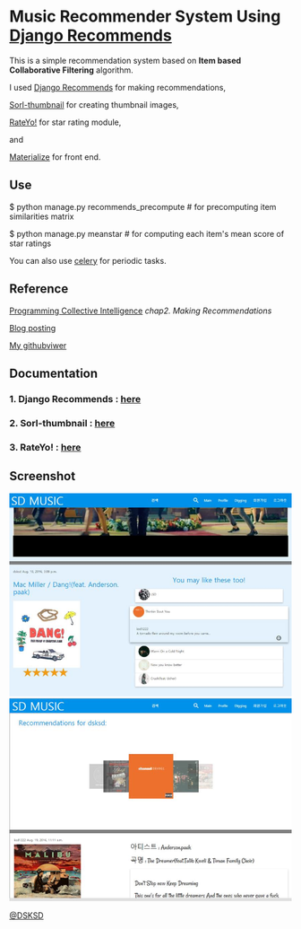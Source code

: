 <h1>Music Recommender System Using <a href = "http://django-recommends.readthedocs.io/en/latest/">Django Recommends</a></h1>

This is a simple recommendation system based on <strong>Item based Collaborative Filtering</strong> algorithm.

I used <a href="http://django-recommends.readthedocs.io/en/latest/">Django Recommends</a> for making recommendations,

<a href="http://sorl-thumbnail.readthedocs.io/en/latest/">Sorl-thumbnail</a> for creating thumbnail images,

<a href="http://rateyo.fundoocode.ninja/">RateYo!</a> for star rating module,

and 

<a href="http://materializecss.com/">Materialize</a> for front end.

<h2>Use</h2>

 $ python manage.py recommends_precompute # for precomputing item similarities matrix
 
 
 
 $ python manage.py meanstar # for computing each item's mean score of star ratings


You can also use <a href="http://docs.celeryproject.org/en/latest/userguide/periodic-tasks.html">celery</a> for periodic tasks.


<h2>Reference</h2>

<a href="http://shop.oreilly.com/product/9780596529321.do">Programming Collective Intelligence</a> <i>chap2. Making Recommendations</i>

<a href="http://yumere.tistory.com/72">Blog posting</a>

<a href="http://nbviewer.jupyter.org/github/dsksd/musicrecommender/blob/master/reference/Recommander%20System%28by%20dsksd%29.ipynb">My githubviwer</a>

<h2>Documentation</h2>

<h3>1. Django Recommends : <a href="http://nbviewer.jupyter.org/github/dsksd/musicrecommender/blob/master/reference/Django-Recommends.ipynb">here</a></h3>

<h3>2. Sorl-thumbnail : <a href="http://nbviewer.jupyter.org/github/dsksd/musicrecommender/blob/master/reference/sorl-thumbnail.ipynb">here</a></h3>

<h3>3. RateYo! : <a href="http://nbviewer.jupyter.org/github/dsksd/musicrecommender/blob/master/reference/RateYo.ipynb">here</a></h3>

<h2>Screenshot</h2>

<img src="https://github.com/DSKSD/musicrecommender/blob/master/reference/screenshot1.jpg"/>

<img src="https://github.com/DSKSD/musicrecommender/blob/master/reference/screenshot2.jpg"/>


<a href="https://github.com/DSKSD/">@DSKSD</a>